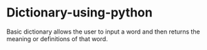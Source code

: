 # Dictionary-using-python
Basic dictionary allows the user to input a word and then returns the meaning or definitions of that word.

